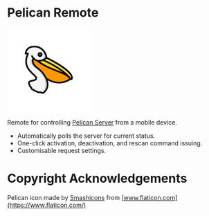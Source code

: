 Pelican Remote
==============

![Pelican Logo](app/src/main/res/mipmap-xxxhdpi/ic_launcher.png)

Remote for controlling [Pelican Server](https://github.com/mikegreen1995/pelican-server) from a mobile device.

* Automatically polls the server for current status.
* One-click activation, deactivation, and rescan command issuing.
* Customisable request settings.

# Copyright Acknowledgements
Pelican icon made by [Smashicons](https://smashicons.com/) from [www.flaticon.com](https://www.flaticon.com/)
